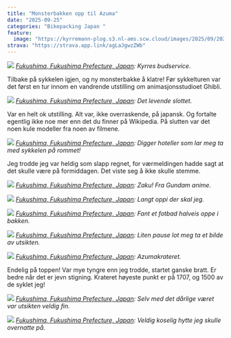 ```yaml
---
title: "Monsterbakken opp til Azuma"
date: "2025-09-25"
categories: "Bikepacking Japan "
feature:
  image: "https://kyrremann-plog.s3.nl-ams.scw.cloud/images/2025/09/20250925_095818.jpg"
strava: "https://strava.app.link/agLaJgwzZWb"
---
```



![](https://kyrremann-plog.s3.nl-ams.scw.cloud/images/2025/09/20250925_095818.jpg)
*[Fukushima, Fukushima Prefecture, Japan](https://www.google.com/maps/place/37.76835129972222,140.4566298997222): Kyrres budservice.*

Tilbake på sykkelen igjen, og ny monsterbakke å klatre! Før sykkelturen var det først en tur innom en vandrende utstilling om animasjonsstudioet Ghibli.


![](https://kyrremann-plog.s3.nl-ams.scw.cloud/images/2025/09/20250925_100633.jpg)
*[Fukushima, Fukushima Prefecture, Japan](https://www.google.com/maps/place/37.76863639972222,140.4563876997222): Det levende slottet.*

Var en helt ok utstilling. Alt var, ikke overraskende, på japansk. Og fortalte egentlig ikke noe mer enn det du finner på Wikipedia. På slutten var det noen kule modeller fra noen av filmene. 


![](https://kyrremann-plog.s3.nl-ams.scw.cloud/images/2025/09/20250925_113711.jpg)
*[Fukushima, Fukushima Prefecture, Japan](https://www.google.com/maps/place/37.7571651,140.4592993997222): Digger hoteller som lar meg ta med sykkelen på rommet!*

Jeg trodde jeg var heldig som slapp regnet, for værmeldingen hadde sagt at det skulle være på formiddagen. Det viste seg å ikke skulle stemme.


![](https://kyrremann-plog.s3.nl-ams.scw.cloud/images/2025/09/20250925_114938.jpg)
*[Fukushima, Fukushima Prefecture, Japan](https://www.google.com/maps/place/37.7576224,140.44023039972222): Zaku! Fra Gundam anime.*


![](https://kyrremann-plog.s3.nl-ams.scw.cloud/images/2025/09/20250925_115740.jpg)
*[Fukushima, Fukushima Prefecture, Japan](https://www.google.com/maps/place/37.7581344,140.41727999999998): Langt oppi der skal jeg.*


![](https://kyrremann-plog.s3.nl-ams.scw.cloud/images/2025/09/20250925_140800.jpg)
*[Fukushima, Fukushima Prefecture, Japan](https://www.google.com/maps/place/37.75166719972222,140.304448): Fant et fotbad halveis oppe i bakken.*


![](https://kyrremann-plog.s3.nl-ams.scw.cloud/images/2025/09/20250925_151100.jpg)
*[Fukushima, Fukushima Prefecture, Japan](https://www.google.com/maps/place/37.7491392,140.2844416): Liten pause lot meg ta et bilde av utsikten.*


![](https://kyrremann-plog.s3.nl-ams.scw.cloud/images/2025/09/20250925_161145.jpg)
*[Fukushima, Fukushima Prefecture, Japan](https://www.google.com/maps/place/37.722870399722225,140.2582144): Azumakrateret.*

Endelig på toppen! Var mye tyngre enn jeg trodde, startet ganske bratt. Er bedre når det er jevn stigning. Krateret høyeste punkt er på 1707, og 1500 av de syklet jeg!


![](https://kyrremann-plog.s3.nl-ams.scw.cloud/images/2025/09/20250925_162128.jpg)
*[Fukushima, Fukushima Prefecture, Japan](https://www.google.com/maps/place/37.7223424,140.2635136): Selv med det dårlige været var utsikten veldig fin.*


![](https://kyrremann-plog.s3.nl-ams.scw.cloud/images/2025/09/20250925_164949.jpg)
*[Fukushima, Fukushima Prefecture, Japan](https://www.google.com/maps/place/37.717747199722226,140.25569279972223): Veldig koselig hytte jeg skulle overnatte på.*